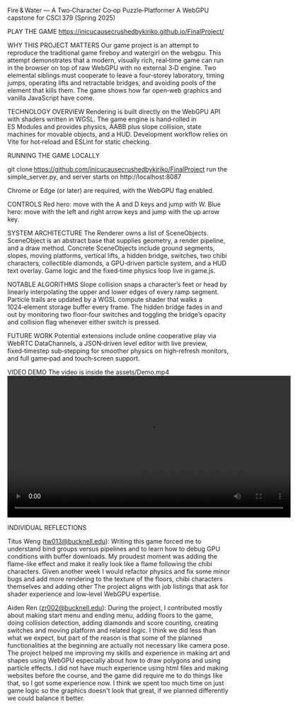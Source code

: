 Fire & Water — A Two‑Character Co‑op Puzzle‑Platformer
A WebGPU capstone for CSCI 379 (Spring 2025)

PLAY THE GAME
https://inicucausecrushedbykiriko.github.io/FinalProject/

WHY THIS PROJECT MATTERS
Our game project is an attempt to reproduce the traditional game fireboy and watergirl on the webgpu. This attempt demonstrates that a modern, visually rich, real‑time game can run in the browser on top of raw WebGPU with no external 3‑D engine. Two elemental siblings must cooperate to leave a four‑storey laboratory, timing jumps, operating lifts and retractable bridges, and avoiding pools of the element that kills them. The game shows how far open‑web graphics and vanilla JavaScript have come.

TECHNOLOGY OVERVIEW
Rendering is built directly on the WebGPU API with shaders written in WGSL.
The game engine is hand‑rolled in ES Modules and provides physics, AABB plus slope collision, state machines for movable objects, and a HUD.
Development workflow relies on Vite for hot‑reload and ESLint for static checking.

RUNNING THE GAME LOCALLY

git clone https://github.com/inicucausecrushedbykiriko/FinalProject
run the simple_server.py, and server starts on http://localhost:8087

Chrome or Edge (or later) are required, with the WebGPU flag enabled.

CONTROLS
Red hero: move with the A and D keys and jump with W.
Blue hero: move with the left and right arrow keys and jump with the up arrow key.

SYSTEM ARCHITECTURE
The Renderer owns a list of SceneObjects. SceneObject is an abstract base that supplies geometry, a render pipeline, and a draw method. Concrete SceneObjects include ground segments, slopes, moving platforms, vertical lifts, a hidden bridge, switches, two chibi characters, collectible diamonds, a GPU‑driven particle system, and a HUD text overlay. Game logic and the fixed‑time physics loop live in game.js.

NOTABLE ALGORITHMS
Slope collision snaps a character’s feet or head by linearly interpolating the upper and lower edges of every ramp segment.
Particle trails are updated by a WGSL compute shader that walks a 1024‑element storage buffer every frame.
The hidden bridge fades in and out by monitoring two floor‑four switches and toggling the bridge’s opacity and collision flag whenever either switch is pressed.

FUTURE WORK
Potential extensions include online cooperative play via WebRTC DataChannels, a JSON‑driven level editor with live preview, fixed‑timestep sub‑stepping for smoother physics on high‑refresh monitors, and full game‑pad and touch‑screen support.

VIDEO DEMO
The video is inside the assets/Demo.mp4
<video width="640" controls>
  <source src="assets/Demo.mp4" type="video/mp4">
</video>


INDIVIDUAL REFLECTIONS

Titus Weng (tw013@bucknell.edu):
Writing this game forced me to understand bind groups versus pipelines and to learn how to debug GPU conditions with buffer downloads. My proudest moment was adding the flame-like effect and make it really look like a flame following the chibi characters. Given another week I would refactor physics and fix some minor bugs and add more rendering to the texture of the floors, chibi characters themselves and adding other  The project aligns with job listings that ask for shader experience and low‑level WebGPU expertise.

Aiden Ren (zr002@bucknell.edu):
During the project, I contributed mostly about making start menu and ending menu, adding floors to the game, doing collision detection, adding diamonds and score counting, creating switches and moving platform and related logic. I think we did less than what we expect, but part of the reason is that some of the planned functionalities at the beginning are actually not necessary like camera pose. The project helped me improving my skills and experience in making art and shapes using WebGPU especially about how to draw polygons and using particle effects. I did not have much experience using html files and making websites before the course, and the game did require me to do things like that, so I got some experience now. I think we spent too much time on just game logic so the graphics doesn't look that great, if we planned differently we could balance it better.
